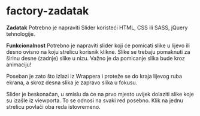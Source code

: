 # factory-zadatak

**Zadatak**
Potrebno je napraviti Slider koristeći HTML, CSS ili SASS, jQuery tehnologije.

**Funkcionalnost**
Potrebno je napraviti slider koji će pomicati slike u lijevo ili desno ovisno na koju
strelicu korisnik klikne. Slike se trebaju pomaknuti za širinu desne (zadnje) slike u
nizu. Važno je da pomicanje slika bude kroz animaciju!

Poseban je zato što izlazi iz Wrappera i proteže se do kraja lijevog ruba ekrana, a
skroz desna slika je zapravo slika u fokusu.

Slider je beskonačan, u smislu da će na prvo mjesto uvijek dolaziti slike koje su
izašle iz viewporta. To se odnosi na svaki red posebno. Klik na jednu strelicu
povlači oba reda istovremeno.
